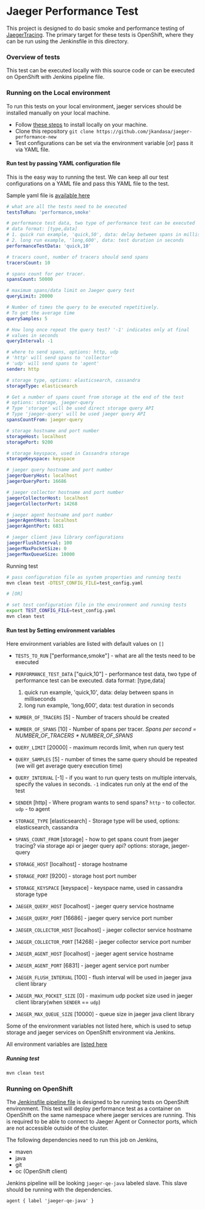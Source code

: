 # Jaeger Performance Test

This project is designed to do basic smoke and performance testing of [JaegerTracing](https://www.jaegertracing.io/). The primary target for these tests is OpenShift, where they can be run using the Jenkinsfile in this directory.


### Overview of tests
This test can be executed locally with this source code or can be executed on OpenShift with Jenkins pipeline file.

### Running on the Local environment
To run this tests on your local environment, jaeger services should be installed manually on your local machine.

* Follow [these steps](https://www.jaegertracing.io/docs/1.7/getting-started/) to install locally on your machine.
* Clone this repository `git clone https://github.com/jkandasa/jaeger-performance-new`
* Test configurations can be set via the environment variable [or] pass it via YAML file.


#### Run test by passing YAML configuration file
This is the easy way to running the test. We can keep all our test configurations on a YAML file and pass this YAML file to the test.

Sample yaml file is [available here](/test_config.yaml)

```yaml
# what are all the tests need to be executed
testsToRun: 'performance,smoke'

# performance test data, two type of performance test can be executed
# data format: [type,data]
# 1. quick run example, 'quick,50', data: delay between spans in milliseconds
# 2. long run example, 'long,600', data: test duration in seconds
performanceTestData: 'quick,10'

# tracers count, number of tracers should send spans
tracersCount: 10

# spans count for per tracer.
spansCount: 50000

# maximum spans/data limit on Jaeger query test
queryLimit: 20000

# Number of times the query to be executed repetitively.
# To get the average time
querySamples: 5

# How long once repeat the query test? '-1' indicates only at final
# values in seconds
queryInterval: -1

# where to send spans, options: http, udp
# 'http' will send spans to 'collector'
# 'udp' will send spans to 'agent'
sender: http

# storage type, options: elasticsearch, cassandra
storageType: elasticsearch

# Get a number of spans count from storage at the end of the test
# options: storage, jaeger-query
# Type 'storage' will be used direct storage query API
# Type 'jaeger-query' will be used jaeger query API
spansCountFrom: jaeger-query

# storage hostname and port number
storageHost: localhost
storagePort: 9200

# storage keyspace, used in Cassandra storage
storageKeyspace: keyspace

# jaeger query hostname and port number
jaegerQueryHost: localhost
jaegerQueryPort: 16686

# jaeger collector hostname and port number
jaegerCollectorHost: localhost
jaegerCollectorPort: 14268

# jaeger agent hostname and port number
jaegerAgentHost: localhost
jaegerAgentPort: 6831

# jaeger client java library configurations
jaegerFlushInterval: 100
jaegerMaxPocketSize: 0
jaegerMaxQueueSize: 10000
```

Running test
```bash
# pass configuration file as system properties and running tests
mvn clean test -DTEST_CONFIG_FILE=test_config.yaml

# [OR] 

# set test configuration file in the environment and running tests
export TEST_CONFIG_FILE=test_config.yaml
mvn clean test
```

#### Run test by Setting environment variables
Here environment variables are listed with default values on `[]`

* `TESTS_TO_RUN` ["performance,smoke"] - what are all the tests need to be executed
* `PERFORMANCE_TEST_DATA` ["quick,10"] - performance test data, two type of performance test can be executed. data format: [type,data]

    1. quick run example, 'quick,10', data: delay between spans in milliseconds
    2. long run example, 'long,600', data: test duration in seconds
* `NUMBER_OF_TRACERS` [5] - Number of tracers should be created
* `NUMBER_OF_SPANS` [10] - Number of spans per tracer. *Spans per second = NUMBER_OF_TRACERS * NUMBER_OF_SPANS*
* `QUERY_LIMIT` [20000] - maximum records limit, when run query test
* `QUERY_SAMPLES` [5] - number of times the same query should be repeated (we will get average query execution time)
* `QUERY_INTERVAL` [-1] - if you want to run query tests on multiple intervals, specify the values in seconds. `-1` indicates run only at the end of the test
* `SENDER` [http] - Where program wants to send spans? `http` - to collector. `udp` - to agent
* `STORAGE_TYPE` [elasticsearch] - Storage type will be used, options: elasticsearch, cassandra
* `SPANS_COUNT_FROM` [storage] - how to get spans count from jaeger tracing? via storage api or jaeger query api? options: storage, jaeger-query
* `STORAGE_HOST` [localhost] - storage hostname
* `STORAGE_PORT` [9200] - storage host port number
* `STORAGE_KEYSPACE` [keyspace] - keyspace name, used in cassandra storage type
* `JAEGER_QUERY_HOST` [localhost] - jaeger query service hostname
* `JAEGER_QUERY_PORT` [16686] - jaeger query service port number
* `JAEGER_COLLECTOR_HOST` [localhost] - jaeger collector service hostname
* `JAEGER_COLLECTOR_PORT` [14268] - jaeger collector service port number
* `JAEGER_AGENT_HOST` [localhost] - jaeger agent service hostname
* `JAEGER_AGENT_PORT` [6831] - jaeger agent service port number
* `JAEGER_FLUSH_INTERVAL` [100] - flush interval will be used in jaeger java client library
* `JAEGER_MAX_POCKET_SIZE` [0] - maximum udp pocket size used in jaeger client library(when `SENDER` == `udp`)
* `JAEGER_MAX_QUEUE_SIZE` [10000] - queue size in jaeger java client library

Some of the environment variables not listed here, which is used to setup storage and jaeger services on OpenShift environment via Jenkins.

All environment variables are [listed here](/src/main/java/io/jaegertracing/tests/model/TestConfig.java)

##### Running test
```bash
mvn clean test
```



### Running on OpenShift
The [Jenkinsfile pipeline file](/openshift/Jenkinsfile) is designed to be running tests on OpenShift environment. This test will deploy performance test as a container on OpenShift on the same namespace where jaeger services are running. This is required to be able to connect to Jaeger Agent or Connector ports, which are not accessible outside of the cluster.

The following dependencies need to run this job on Jenkins,
* maven
* java
* git
* oc (OpenShift client)

Jenkins pipeline will be looking `jaeger-qe-java` labeled slave. This slave should be running with the dependencies.
```
agent { label 'jaeger-qe-java' }
```